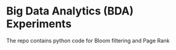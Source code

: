 # Big Data Analytics (BDA) Experiments

The repo contains python code for Bloom filtering and Page Rank
